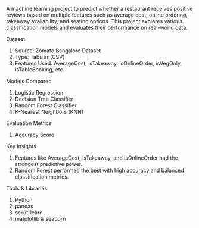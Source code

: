 A machine learning project to predict whether a restaurant receives positive reviews based on multiple features such as average cost, online ordering, takeaway availability, and seating options. This project explores various classification models and evaluates their performance on real-world data.

Dataset

1. Source: Zomato Bangalore Dataset
2. Type: Tabular (CSV)
3. Features Used: AverageCost, isTakeaway, isOnlineOrder, isVegOnly, isTableBooking, etc.

Models Compared

1. Logistic Regression
2. Decision Tree Classifier
3. Random Forest Classifier
4. K-Nearest Neighbors (KNN)

Evaluation Metrics 
1. Accuracy Score

Key Insights

1. Features like AverageCost, isTakeaway, and isOnlineOrder had the strongest predictive power.
2. Random Forest performed the best with high accuracy and balanced classification metrics.

Tools & Libraries

1. Python
2. pandas
3. scikit-learn
4. matplotlib & seaborn
